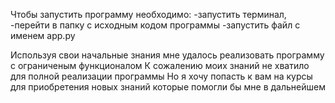 Чтобы запустить программу необходимо: 
    -запустить терминал, 
    -перейти в папку с исходным кодом программы
    -запустить файл с именем app.py 

Используя свои начальные знания мне удалось реализовать программу с ограниченым функционалом
К сожалению моих знаний не хватило для полной реализации программы 
Но я хочу попасть к вам на курсы для приобретения новых знаний которые помогли бы мне в дальнейшем